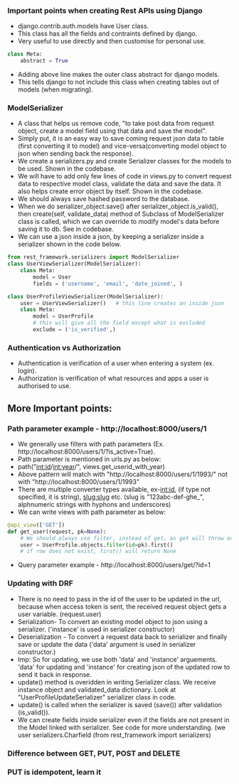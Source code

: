 ### Important points when creating Rest APIs using Django
- django.contrib.auth.models have User class.
- This class has all the fields and contraints defined by django.
- Very useful to use directly and then customise for personal use.
```python
class Meta:
    abstract = True
```
- Adding above line makes the outer class abstract for django models.
- This tells django to not include this class when creating tables out of models (when migrating).

### ModelSerializer
- A class that helps us remove code, "to take post data from request object, create a model field using that data and save the model".
- Simply put, it is an easy way to save coming request json data to table (first converting it to model) and vice-versa(converting model object to json when sending back the response).
- We create a serializers.py and create Serializer classes for the models to be used. Shown in the codebase.
- We will have to add only few lines of code in views.py to convert request data to respective model class, validate the data and save the data. It also helps create error object by itself. Shown in the codebase.
- We should always save hashed password to the database.
- When we do serializer_object.save() after serializer_object.is_valid(), then create(self, validate_data) method of Subclass of ModelSerializer class is called, which we can override to modify model's data before saving it to db. See in codebase.
- We can use a json inside a json, by keeping a serializer inside a serializer shown in the code below.
```python
from rest_framework.serializers import ModelSerializer
class UserViewSerializer(ModelSerializer):
    class Meta:
        model = User
        fields = ('username', 'email', 'date_joined', )

class UserProfileViewSerializer(ModelSerializer):
    user = UserViewSerializer()   # this line creates an inside json
    class Meta:
        model = UserProfile
        # this will give all the field except what is excluded
        exclude = ('is_verified',) 
```

### Authentication vs Authorization
- Authentication is verification of a user when entering a system (ex. login).
- Authorization is verification of what resources and apps a user is authorised to use.

## More Important points:
### Path parameter example - http://localhost:8000/users/1
- We generally use filters with path parameters (Ex. http://localhost:8000/users/1/?is_active=True).
- Path parameter is mentioned in urls.py as below:
- path("<int:id>/<int:year>/", views.get_userid_with_year)
- Above pattern will match with "http://localhost:8000/users/1/1993/" not with "http://localhost:8000/users/1/1993"
- There are multiple converter types available, ex-<int:id>, <name> (if type not specified, it is string), <slug:slug> etc. (slug is "123abc-def-ghe_", alphnumeric strings with hyphons and underscores) 
- We can write views with path parameter as below:
```python
@api_view(['GET'])
def get_user(request, pk=None):
    # We should always use filter, instead of get, as get will throw exception if row not found or multiple rows found.
    user = UserProfile.objects.filter(id=pk).first()
    # if row does not exist, first() will return None
```
- Query parameter example - http://localhost:8000/users/get/?id=1

### Updating with DRF
- There is no need to pass in the id of the user to be updated in the url, because when access token is sent, the received request object gets a user variable. (request.user)
- Serialization- To convert an existing model object to json using a serializer. ('instance' is used in serializer constructor)
- Deserialization - To convert a request data back to serializer and finally save or update the data ('data' argument is used in serializer constructor.)
- Imp: So for updating, we use both 'data' and 'instance' arguements. 'data' for updating and 'instance' for  creating json of the updated row to send it back in response.
- update() method is overidden in writing Serializer class. We receive instance object and validated_data dictionary. Look at "UserProfileUpdateSerializer" serializer class in code.
- update() is called when the serializer is saved (save()) after validation (is_valid()).
- We can create fields inside serializer even if the fields are not present in the Model linked with serializer. See code for more understanding. (we user serializers.Charfield (from rest_framework import serializers)

### Difference between GET, PUT, POST and DELETE
### PUT is idempotent, learn it
